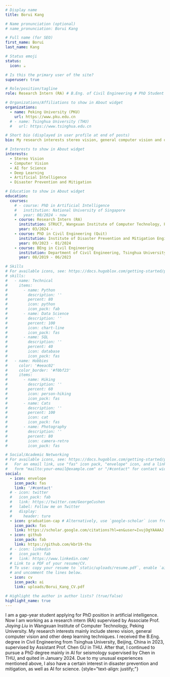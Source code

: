 ```yaml
---
# Display name
title: Borui Kang

# Name pronunciation (optional)
# name_pronunciation: Borui Kang

# Full name (for SEO)
first_name: Borui
last_name: Kang

# Status emoji
status:
  icon: ☕️

# Is this the primary user of the site?
superuser: true

# Role/position/tagline
role: Research Intern (RA) # B.Eng. of Civil Engineering # PhD Student of Artificial Intelligence # PhD Candidate of Artificial Intelligence

# Organizations/Affiliations to show in About widget
organizations:
  - name: Peking University (PKU)
    url: https://www.pku.edu.cn
  # - name: Tsinghua University (THU)
  #   url: https://www.tsinghua.edu.cn

# Short bio (displayed in user profile at end of posts)
bio: My research interests stereo vision, general computer vision and other deep learning techniques.

# Interests to show in About widget
interests:
  - Stereo Vision
  - Computer Vision
  - AI for Science
  - Deep Learning
  - Artificial Intelligence
  - Disaster Prevention and Mitigation

# Education to show in About widget
education:
  courses:
    # - course: PhD in Artificial Intelligence
    #   institution: National University of Singapore
    #   year: 08/2024 - now
    - course: Research Intern (RA)
      institution: STRUCT, Wangxuan Institute of Computer Technology, Peking University (PKU)
      year: 03/2024 - 
    - course: PhD in Civil Engineering (Quit)
      institution: Institute of Disaster Prevention and Mitigation Engineering (IDPME), Department of Civil Engineering, Tsinghua University (THU)
      year: 09/2023 - 01/2024
    - course: BEng in Civil Engineering
      institution: Department of Civil Engineering, Tsinghua University (THU)
      year: 08/2019 - 06/2023

# Skills
# For available icons, see: https://docs.hugoblox.com/getting-started/page-builder/#icons
# skills:
#   - name: Technical
#     items:
#       - name: Python
#         description: ''
#         percent: 80
#         icon: python
#         icon_pack: fab
#       - name: Data Science
#         description: ''
#         percent: 100
#         icon: chart-line
#         icon_pack: fas
#       - name: SQL
#         description: ''
#         percent: 40
#         icon: database
#         icon_pack: fas
#   - name: Hobbies
#     color: '#eeac02'
#     color_border: '#f0bf23'
#     items:
#       - name: Hiking
#         description: ''
#         percent: 60
#         icon: person-hiking
#         icon_pack: fas
#       - name: Cats
#         description: ''
#         percent: 100
#         icon: cat
#         icon_pack: fas
#       - name: Photography
#         description: ''
#         percent: 80
#         icon: camera-retro
#         icon_pack: fas

# Social/Academic Networking
# For available icons, see: https://docs.hugoblox.com/getting-started/page-builder/#icons
#   For an email link, use "fas" icon pack, "envelope" icon, and a link in the
#   form "mailto:your-email@example.com" or "/#contact" for contact widget.
social:
  - icon: envelope
    icon_pack: fas
    link: '/#contact'
  # - icon: twitter
  #   icon_pack: fab
  #   link: https://twitter.com/GeorgeCushen
  #   label: Follow me on Twitter
  #   display:
  #     header: ture
  - icon: graduation-cap # Alternatively, use `google-scholar` icon from `ai` icon pack
    icon_pack: fas
    link: https://scholar.google.com/citations?hl=en&user=IvujOgYAAAAJ
  - icon: github
    icon_pack: fab
    link: https://github.com/kbr19-thu
  # - icon: linkedin
  #   icon_pack: fab
  #   link: https://www.linkedin.com/
  # Link to a PDF of your resume/CV.
  # To use: copy your resume to `static/uploads/resume.pdf`, enable `ai` icons in `params.yaml`,
  # and uncomment the lines below.
  - icon: cv
    icon_pack: ai
    link: uploads/Borui_Kang_CV.pdf

# Highlight the author in author lists? (true/false)
highlight_name: true
---
```


I am a gap-year student applying for PhD position in artificial intelligence. Now I am working as a research intern (RA) supervised by Associate Prof. *Jiaying Liu* in Wangxuan Institute of Computer Technology, Peking University. My research interests mainly include stereo vision, general computer vision and other deep learning techniques. I received the B.Eng. degree in Civil Engineering from Tsinghua University, Beijing, China in 2023, supervised by Assistant Prof. Chen GU in THU. After that, I continued to pursue a PhD degree mainly in AI for seismology supervised by Chen in THU, and quited in January 2024. Due to my unusual experiences mentioned above, I also have a certain interest in disaster prevention and mitigation, as well as AI for science.
{style="text-align: justify;"}
